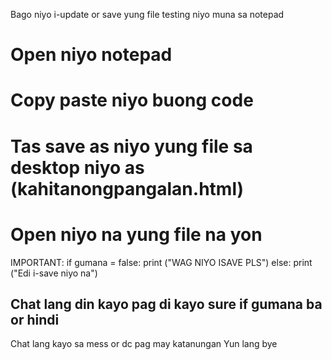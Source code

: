 Bago niyo i-update or save yung file testing niyo muna sa notepad
  # Open niyo notepad
  # Copy paste niyo buong code
  # Tas save as niyo yung file sa desktop niyo as (kahitanongpangalan.html)
  # Open niyo na yung file na yon

  IMPORTANT:
  if gumana = false:
        print ("WAG NIYO ISAVE PLS")
  else:
        print ("Edi i-save niyo na")
  ## Chat lang din kayo pag di kayo sure if gumana ba or hindi

Chat lang kayo sa mess or dc pag may katanungan
Yun lang bye 
